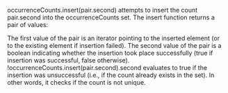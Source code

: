 ​occurrenceCounts.insert(pair.second) attempts to insert the count pair.second into the occurrenceCounts set. The insert function returns a pair of values:

The first value of the pair is an iterator pointing to the inserted element (or to the existing element if insertion failed).
The second value of the pair is a boolean indicating whether the insertion took place successfully (true if insertion was successful, false otherwise).
!occurrenceCounts.insert(pair.second).second evaluates to true if the insertion was unsuccessful (i.e., if the count already exists in the set). In other words, it checks if the count is not unique.
